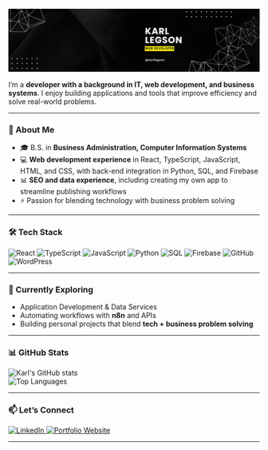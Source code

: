 ![Banner](./Banner.png)

I’m a **developer with a background in IT, web development, and business systems**. I enjoy building applications and tools that improve efficiency and solve real-world problems.  

---

### 🚀 About Me  
- 🎓 B.S. in **Business Administration, Computer Information Systems**  
- 💻 **Web development experience** in React, TypeScript, JavaScript, HTML, and CSS, with back-end integration in Python, SQL, and Firebase  
- 📊 **SEO and data experience**, including creating my own app to streamline publishing workflows  
- ⚡ Passion for blending technology with business problem solving  

---

### 🛠️ Tech Stack  
![React](https://img.shields.io/badge/React-20232A?style=for-the-badge&logo=react&logoColor=61DAFB)
![TypeScript](https://img.shields.io/badge/TypeScript-007ACC?style=for-the-badge&logo=typescript&logoColor=white)
![JavaScript](https://img.shields.io/badge/JavaScript-F7DF1E?style=for-the-badge&logo=javascript&logoColor=black)
![Python](https://img.shields.io/badge/Python-3776AB?style=for-the-badge&logo=python&logoColor=white)
![SQL](https://img.shields.io/badge/SQL-336791?style=for-the-badge&logo=postgresql&logoColor=white)
![Firebase](https://img.shields.io/badge/Firebase-FFCA28?style=for-the-badge&logo=firebase&logoColor=black)
![GitHub](https://img.shields.io/badge/GitHub-181717?style=for-the-badge&logo=github&logoColor=white)
![WordPress](https://img.shields.io/badge/WordPress-21759B?style=for-the-badge&logo=wordpress&logoColor=white)

---

### 🌱 Currently Exploring  
- Application Development & Data Services  
- Automating workflows with **n8n** and APIs  
- Building personal projects that blend **tech + business problem solving**  

---

### 📊 GitHub Stats  
![Karl's GitHub stats](https://github-readme-stats.vercel.app/api?username=karllegson&show_icons=true&theme=tokyonight)  
![Top Languages](https://github-readme-stats.vercel.app/api/top-langs/?username=karllegson&layout=compact&theme=tokyonight)  

---

### 📫 Let’s Connect  

<a href="https://www.linkedin.com/in/karl-legson">
  <img src="https://img.shields.io/badge/LinkedIn-Connect-blue?style=for-the-badge&logo=linkedin&logoColor=white" alt="LinkedIn">
</a>  

<a href="https://karllegson.com">
  <img src="https://img.shields.io/badge/Portfolio-Visit-black?style=for-the-badge&logo=About.me&logoColor=white" alt="Portfolio Website">
</a>  

---
